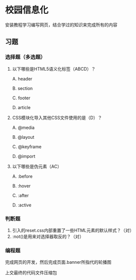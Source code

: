 # 校园信息化

安装教程学习编写网页，结合学过的知识来完成所有的内容

## 习题

### 选择题（多选题）

1. 以下哪些是HTML5语义化标签（ABCD）？

   A. header

   B. section

   C. footer

   D. article

2. CSS模块化导入其他CSS文件使用的是（D）？

   A. @media

   B. @layout

   C. @keyframe

   D. @import

3. 以下哪些是伪元素（AC）

   A. :before

   B. :hover

   C. :after

   D. :active

### 判断题

1. 引入的reset.css内部重置了一些HTML元素的默认样式？（对）
2. :not()是用来对选择器取反的？（对）

### 编程题

完成网页的开发，然后完成页面.banner所指代的轮播图

上交最终的代码文件压缩包